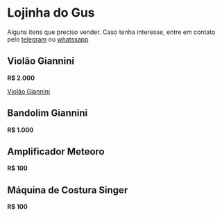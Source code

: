 # Lojinha do Gus

Alguns itens que preciso vender.
Caso tenha interesse, entre em contato pelo [telegram](http://t.me/vavomr) ou [whatssapp](https://wa.me/5511953661032)

## Violão Giannini

__R$ 2.000__

[Violão Giannini](https://lh3.googleusercontent.com/ar3kXmZDLqw2_7uvK860Mb9SK-pdKukVaCB9zh1xgn3GUhcUSUU6IXPFGLAbiyFTZadWNnyiGqPqf_QSMXOKVctvOJ9JIxs2Juj8Miyb2Erq6y6YzoakBChoIR8s-K9uq1ub0WRG6CvhEcnNuYq2h5ETKAiYKlKBZGi-20GPBfIeSTlSSOdNMyizTamXbLZdb0_Oq1TrUhuMCdu6fFaT9lLWxYT-yqwU8u9pXHu0d9nsP5F9M55v3tb-6J5UimI4hp8sibahz_BU99_Wdk4ZigY6RUvwAGt5jfyJKErPb-aJl3GzlPofO77gMSZrfNMqYscUzkwjLG1ef3eN7NOtHq5XEQdKVrGYr5rP2xhaAS_XcG49ke2EVN_08mTgNBVFmaHwf7KfUs5gIIzyLolE38kU6puBoHM4k4RfI1SeFywOzr0wiLP6qggU-bP8vXFXyfy3J2oOVy3-N0oL6Fq0_rG0CDRpS-SCD8rqa_YHdTdc--sQFJR5l9WK48pTSl7A18STOMzBcnMk9qnlLxkNl40pf8fIzCOnHdbcCbwZXjn0xHcTVwCsJ6lLnX84pORvEq6VeCFzfwCoqbp5UF-L1Q6h1v1ce8l5CbqpZLwitDd-1fenz_UyTqzNKfsALsvNoSBpWteBf1dj3bgLsUfm02ulDavBFl4v3SpdPZD_0coF9QW_BFm8m2I=w549-h976-no)

## Bandolim Giannini

__R$ 1.000__

## Amplificador Meteoro

__R$ 100__

## Máquina de Costura Singer

__R$ 100__

